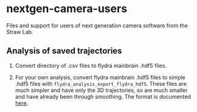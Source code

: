 # nextgen-camera-users

Files and support for users of next generation camera software from the Straw
Lab.

## Analysis of saved trajectories

1. Convert directory of .csv files to flydra mainbrain .hdf5 files.

2. For your own analysis, convert flydra mainbrain .hdf5 files to simple .hdf5
   files with `flydra_analysis_export_flydra_hdf5`. These files are much simpler
   and have only the 3D trajectories, so are much smaller and have already been
   through smoothing. The format is documented
   [here](https://strawlab.org/schemas/flydra/1.3).
